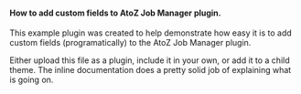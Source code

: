 #### How to add custom fields to AtoZ Job Manager plugin.

This example plugin was created to help demonstrate how easy it is to add custom fields (programatically) to the AtoZ Job  Manager plugin.

Either upload this file as a plugin, include it in your own, or add it to a child theme. The inline documentation does a pretty solid job of explaining what is going on.
